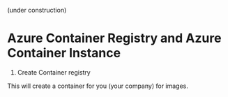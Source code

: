 (under construction)
# Azure Container Registry and Azure Container Instance

1. Create Container registry



This will create a container for you (your company) for images.
